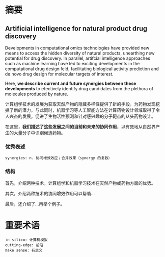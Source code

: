 # 摘要

## Artificial intelligence for natural product drug discovery

Developments in computational omics technologies have provided new means to access the hidden diversity of natural products, unearthing new potential for drug discovery. In parallel, artifcial intelligence approaches such as machine learning have led to exciting developments in the computational drug design feld, facilitating biological activity prediction and de novo drug design for molecular targets of interest.

Here, **we describe current and future synergies between these developments** to efectively identify drug candidates from the plethora of molecules produced by nature.

计算组学技术的发展为获取天然产物的隐藏多样性提供了新的手段，为药物发现挖掘了新的潜力。与此同时，机器学习等人工智能方法在计算药物设计领域取得了令人兴奋的发展，促进了生物活性预测和针对感兴趣的分子靶点的从头药物设计。

在这里，**我们描述了这些发展之间的当前和未来的协同作用**，以有效地从自然界产生的大量分子中识别候选药物。

### 优秀表述

```
synergies: n. 协同增效效应；合并效果（synergy 的复数）
```

### 结构

首先，介绍两种技术，计算组学和机器学习技术在天然产物或药物方面的优势。

其次，介绍两种技术的协同增效作用可以帮助...

最后，还介绍了...再举个例子。

# 重要术语



```
in silico: 计算机模拟
cutting-edge: 前沿
make sense: 有意义
```

